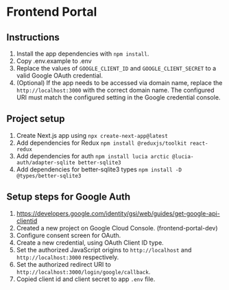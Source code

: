 # Frontend Portal

## Instructions

1. Install the app dependencies with `npm install`.
2. Copy .env.example to .env
3. Replace the values of `GOOGLE_CLIENT_ID` and `GOOGLE_CLIENT_SECRET` to a valid Google OAuth credential.
4. (Optional) If the app needs to be accessed via domain name, replace the `http://localhost:3000` with the correct domain name. The configured URI must match the configured setting in the Google credential console.

## Project setup

1. Create Next.js app using `npx create-next-app@latest`
2. Add dependencies for Redux `npm install @reduxjs/toolkit react-redux`
3. Add dependencies for auth `npm install lucia arctic @lucia-auth/adapter-sqlite better-sqlite3`
4. Add dependencies for better-sqlite3 types `npm install -D @types/better-sqlite3`

## Setup steps for Google Auth

1. https://developers.google.com/identity/gsi/web/guides/get-google-api-clientid
2. Created a new project on Google Cloud Console. (frontend-portal-dev)
3. Configure consent screen for OAuth.
4. Create a new credential, using OAuth Client ID type.
5. Set the authorized JavaScript origins to `http://localhost` and `http://localhost:3000` respectively.
6. Set the authorized redirect URI to `http://localhost:3000/login/google/callback`.
7. Copied client id and client secret to app `.env` file.
